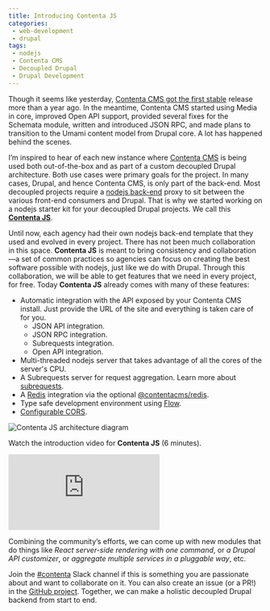```yaml
---
title: Introducing Contenta JS
categories:
 - web-development
 - drupal
tags:
 - nodejs
 - Contenta CMS
 - Decoupled Drupal
 - Drupal Development
---
```

Though it seems like yesterday, [Contenta CMS got the first
stable](https://medium.com/@mateu.aguilo.bosch/contenta-cms-reaches-1-0-27cfcc3c70c6) release more than a year ago. In
the meantime, Contenta CMS started using Media in core, improved Open API support, provided several fixes for the
Schemata module, written and introduced JSON RPC, and made plans to transition to the Umami content model from Drupal
core. A lot has happened behind the scenes.
<!-- more -->
I’m inspired to hear of each new instance where [Contenta CMS](https://github.com/contentacms/contenta_jsonapi) is being
used both out-of-the-box and as part of a custom decoupled Drupal architecture. Both use cases were primary goals for
the project. In many cases, Drupal, and hence Contenta CMS, is only part of the back-end. Most decoupled projects
require a [nodejs back-end](https://github.com/contentacms/contentajs#why) proxy to sit between the various front-end
consumers and Drupal. That is why we started working on a nodejs starter kit for your decoupled Drupal projects. We call
this [**Contenta JS**](https://github.com/contentacms/contentajs).

Until now, each agency had their own nodejs back-end template that they used and evolved in every project. There has not
been much collaboration in this space. **Contenta JS** is meant to bring consistency and collaboration—a set of common
practices so agencies can focus on creating the best software possible with nodejs, just like we do with Drupal. Through
this collaboration, we will be able to get features that we need in every project, for free. Today **Contenta JS**
already comes with many of these features:

  - Automatic integration with the API exposed by your Contenta CMS install. Just provide the URL of the site and
    everything is taken care of for you.
      - JSON API integration.
      - JSON RPC integration.
      - Subrequests integration.
      - Open API integration.
  - Multi-threaded nodejs server that takes advantage of all the cores of the server's CPU.
  - A Subrequests server for request aggregation. Learn more about [subrequests](https://github.com/contentacms/contentajs/blob/master/docs/subrequests.md).
  - A [Redis](http://redis.io) integration via the optional [@contentacms/redis](https://github.com/contentacms/contentajsRedis).
  - Type safe development environment using [Flow](http://flow.org).
  - [Configurable CORS](https://github.com/contentacms/contentajs/blob/master/config/default.yml#L66-L85).

![Contenta JS architecture diagram](https://d2mxuefqeaa7sj.cloudfront.net/s_9C6EFB25C38FFE2EEE4263F56712CD754A85B31A07F2F90A3E1E7CEFD5CEEDCB_1531762042830_contentacms-node.png)

Watch the introduction video for **Contenta JS** (6 minutes).

<iframe src="https://www.youtube.com/embed/6bdbqo2tETg?rel=0&amp;showinfo=0" frameborder="0" allowfullscreen></iframe>

Combining the community’s efforts, we can come up with new modules that do things like *React server-side rendering with
one command*, or *a Drupal API customizer*, or *aggregate multiple services in a pluggable way*, etc.

Join the [#contenta](https://drupal.slack.com/messages/C5A70F7D1) Slack channel if this is something you are passionate
about and want to collaborate on it. You can also create an issue (or a PR!) in the [GitHub
project](https://github.com/contentacms/contentajs). Together, we can make a holistic decoupled Drupal backend from
start to end.
